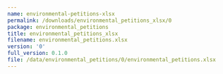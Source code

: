 ```yaml
---
name: environmental-petitions-xlsx
permalink: /downloads/environmental_petitions_xlsx/0
package: environmental_petitions
title: environmental_petitions_xlsx
filename: environmental_petitions.xlsx
version: '0'
full_version: 0.1.0
file: /data/environmental_petitions/0/environmental_petitions.xlsx
---
```

